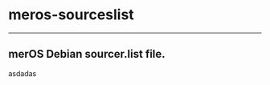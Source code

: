 # meros-sourceslist

------------------------------
merOS Debian sourcer.list file.
------------------------------
asdadas
